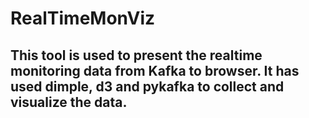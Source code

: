 # RealTimeMonViz

## This tool is used to present the realtime monitoring data from Kafka to browser. It has used dimple, d3 and pykafka to collect and visualize the data.
